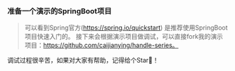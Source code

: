 ### 准备一个演示的SpringBoot项目
> 可以看到Spring官方(https://spring.io/quickstart) 是推荐使用SpringBoot项目快速入门的。
> 接下来会根据演示项目做调试，可以直接fork我的演示项目：https://github.com/caijianying/handle-series。

调试过程很辛苦，如果对大家有帮助，记得给个Star:star2:！
